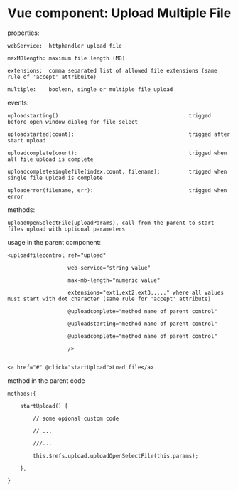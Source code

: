 # Vue component: Upload Multiple File

properties: 

    webService:  httphandler upload file
    
    maxMBlength: maximum file length (MB)
    
    extensions:  comma separated list of allowed file extensions (same rule of 'accept' attribuite)
    
    multiple:    boolean, single or multiple file upload
    
    
    
events:

    uploadstarting():                                        trigged before open window dialog for file select
    
    uploadstarted(count):                                    trigged after start upload
    
    uploadcomplete(count):                                   trigged when all file upload is complete
    
    uploadcompletesinglefile(index,count, filename):         trigged when single file upload is complete
    
    uploaderror(filename, err):                              trigged when error
    
    
methods:

    uploadOpenSelectFile(uploadParams), call from the parent to start files upload with optional parameters
    
    
usage in the parent component:

    <uploadfilecontrol ref="upload" 
    
                       web-service="string value" 
                       
                       max-mb-length="numeric value" 
                       
                       extensions="ext1,ext2,ext3,...." where all values must start with dot character (same rule for 'accept' attribute)
                       
                       @uploadcomplete="method name of parent control"
                       
                       @uploadstarting="method name of parent control"
                       
                       @uploadcomplete="method name of parent control"
                       
                       />
                       
                       
    <a href="#" @click="startUpload">Load file</a>
    
    
method in the parent code

    methods:{
    
        startUpload() {
        
            // some opional custom code
            
            // ...
            
            ///...
            
            this.$refs.upload.uploadOpenSelectFile(this.params);
            
        },
        
    }
    
